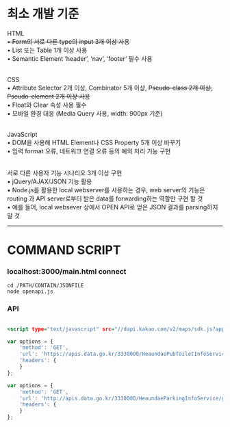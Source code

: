 <h1> 최소 개발 기준 </h1>

HTML<br>
~~• Form의 서로 다른 type의 input 3개 이상 사용~~<br>
• List 또는 Table 1개 이상 사용<br>
• Semantic Element ‘header’, ‘nav’, ‘footer’ 필수 사용<br><br>

CSS<br>
▪ Attribute Selector 2개 이상, Combinator 5개 이상, ~~Pseudo-class 2개 이상, Pseudo-element 2개 이상 사용~~<br>
▪ Float와 Clear 속성 사용 필수<br>
▪ 모바일 환경 대응 (Media Query 사용, width: 900px 기준)<br><br>

JavaScript<br>
• DOM을 사용해 HTML Element나 CSS Property 5개 이상 바꾸기<br>
• 입력 format 오류, 네트워크 연결 오류 등의 예외 처리 기능 구현<br><br>

서로 다른 사용자 기능 시나리오 3개 이상 구현<br>
▪ jQuery/AJAX/JSON 기능 활용<br>
▪ Node.js를 활용한 local webserver를 사용하는 경우, web server의 기능은 routing 과
API server로부터 받은 data를 forwarding하는 역할만 구현 할 것<br>
• 예를 들어, local websever 상에서 OPEN API로 얻은 JSON 결과를 parsing하지 말 것<br>

---

<h1> COMMAND SCRIPT </h1>
<h3> localhost:3000/main.html connect </h3>

```
cd /PATH/CONTAIN/JSONFILE
node openapi.js
```

<h3> API </h3>

```html:main.html

<script type="text/javascript" src="//dapi.kakao.com/v2/maps/sdk.js?appkey=키입력&libraries=services,clusterer,drawing">
```

```javascript:openapi.js
var options = {
    'method': 'GET',
    'url': 'https://apis.data.go.kr/3330000/HeaundaePubToiletInfoService/getPubToiletList?serviceKey=키입력&pageNo=1&numOfRows=500&resultType=json',
    'headers': {
    }
};

var options = {
    'method': 'GET',
    'url': 'http://apis.data.go.kr/3330000/HeaundaeParkingInfoService/getParkingLotList?serviceKey=키입력&pageNo=1&numOfRows=500&resultType=json',
    'headers': {
    }
};
```
